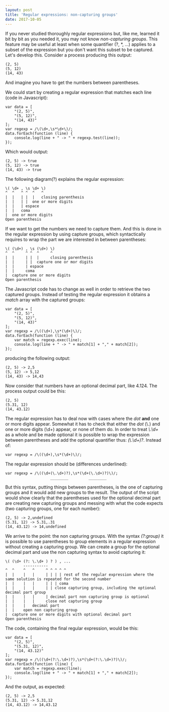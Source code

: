 ```yaml
---
layout: post
title: 'Regular expressions: non-capturing groups'
date: 2017-10-05
---
```


If you never studied thoroughly regular expressions but, like me, learned it bit by bit as you needed it, you may not know *non-capturing groups*. This feature may be useful at least when some quantifier (?, \*, ...) applies to a subset of the expression but you don't want this subset to be captured. Let's develop this. Consider a process producing this output:

	(2, 5)
	(5, 12)
	(14, 43)

And imagine you have to get the numbers between parentheses.

We could start by creating a regular expression that matches each line (code in Javascript):

	var data = [
		"(2, 5)",
		"(5, 12)",
		"(14, 43)"
	];
	var regexp = /\(\d+,\s*\d+\)/;
	data.forEach(function (line) { 
		console.log(line + " -> " + regexp.test(line));
	});

Which would output:

	(2, 5) -> true
	(5, 12) -> true
	(14, 43) -> true

The following diagram(?) explains the regular expression:

	\( \d+ , \s \d+ \)
	^  ^   ^ ^  ^   ^
	|  |   | |  |   closing parenthesis
	|  |   | |  one or more digits
	|  |   | espace
	|  |   coma
	|  one or more digits
	Open parenthesis

If we want to get the numbers we need to capture them. And this is done in the regular expression by using capture groups, which syntactically requires to wrap the part we are interested in between parentheses:

	\( (\d+) , \s (\d+) \)
	^  ^     ^ ^  ^     ^
	|  |     | |  |     closing parenthesis
	|  |     | |  capture one or mor digits
	|  |     | espace
	|  |     coma
	|  capture one or more digits
	Open parenthesis

The Javascript code has to change as well in order to retrieve the two captured groups. Instead of testing the regular expression it obtains a *match* array with the captured groups:

	var data = [
		"(2, 5)",
		"(5, 12)",
		"(14, 43)"
	];
	var regexp = /\((\d+),\s*(\d+)\)/;
	data.forEach(function (line) { 
		var match = regexp.exec(line);
		console.log(line + " -> " + match[1] + "," + match[2]);
	});

producing the following output:

	(2, 5) -> 2,5
	(5, 12) -> 5,12
	(14, 43) -> 14,43

Now consider that numbers have an optional decimal part, like 4.124. The process output could be this:

	(2, 5)
	(5.31, 12)
	(14, 43.12)

The regular expression has to deal now with cases where the *dot* **and** one or more digits appear. Somewhat it has to check that either the *dot* (\\.) and one or more digits (\d+) appear, or none of them do. In order to treat *\\.\d+* as a whole and be made optional it is possible to wrap the expression between parentheses and add the optional quantifier thus: *(\\.\d+)?*. Instead of:

    var regexp = /\((\d+),\s*(\d+)\)/;

The regular expression should be (differences underlined):

	var regexp = /\((\d+(\.\d+)?),\s*(\d+(\.\d+)?)\)/;
                        ________         ________

But this syntax, putting things between parentheses, is the one of capturing groups and it would add new groups to the result. The output of the script would show clearly that the parentheses used for the optional decimal part are creating new capturing groups and messing with what the code expects (two capturing groups, one for each number):

	(2, 5) -> 2,undefined
	(5.31, 12) -> 5.31,.31
	(14, 43.12) -> 14,undefined

We arrive to the point: the non capturing groups. With the syntax *(?:group)* it is possible to use parentheses to group elements in a regular expression without creating a capturing group. We can create a group for the optional decimal part and use the non capturing syntax to avoid capturing it:

	\( (\d+ (?: \.\d+ ) ? ) , ...
	        -----------
	^  ^    ^   ^     ^ ^ ^ ^ ^
	|  |    |   |     | | | | rest of the regular expression where the same solution is repeated for the second number
	|  |    |   |     | | | coma
	|  |    |   |     | | close capturing group, including the optional decimal part group
	|  |    |   |     | decimal part non capturing group is optional
	|  |    |   |     close not capturing group
	|  |    |   decimal part
	|  |    open non capturing group
	|  capture one or more digits with optional decimal part
	Open parenthesis

The code, containing the final regular expression, would be this:

	var data = [
		"(2, 5)",
		"(5.31, 12)",
		"(14, 43.12)"
	];
	var regexp = /\((\d+(?:\.\d+)?),\s*(\d+(?:\.\d+)?)\)/;
	data.forEach(function (line) { 
		var match = regexp.exec(line);
		console.log(line + " -> " + match[1] + "," + match[2]);
	});

And the output, as expected:

	(2, 5) -> 2,5
	(5.31, 12) -> 5.31,12
	(14, 43.12) -> 14,43.12
